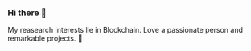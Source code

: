 ### Hi there 👋


<p>
  My reasearch interests lie in Blockchain. Love a passionate person and remarkable projects. 🚀
</p>

<!-- You can see my CV [here](https://jshan94.github.io/) -->


<!-- 
### 💪 Skills
#### Platforms & Languages

[![Top Langs](https://github-readme-stats.vercel.app/api/top-langs/?username=JSHan94&layout=compact)](https://github.com/JSHan94/JSHan94)

[![Anurag's github stats](https://github-readme-stats.vercel.app/api?username=JSHan94&show_icons=true&theme=radical))](https://github.com/anuraghazra/github-readme-stats)
 -->
